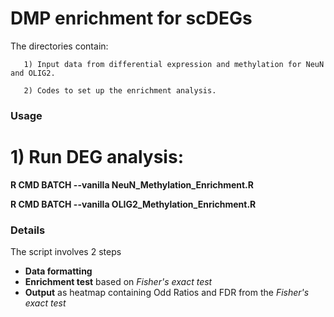 # DMP enrichment for scDEGs
The directories contain:

       1) Input data from differential expression and methylation for NeuN and OLIG2.
       
       2) Codes to set up the enrichment analysis.
       
### Usage
# 1) Run DEG analysis: 
**R CMD BATCH --vanilla NeuN_Methylation_Enrichment.R**

**R CMD BATCH --vanilla OLIG2_Methylation_Enrichment.R**

### Details
The script involves 2 steps
- **Data formatting**
- **Enrichment test** based on *Fisher's exact test*
- **Output** as heatmap containing Odd Ratios and FDR from the *Fisher's exact test*
